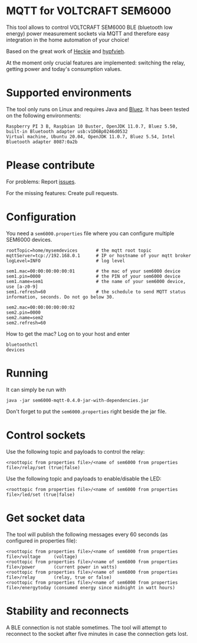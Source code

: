 # MQTT for VOLTCRAFT SEM6000

This tool allows to control VOLTCRAFT SEM6000 BLE (bluetooth low energy) power measurement sockets via MQTT and therefore easy integration in the home automation of your choice!

Based on the great work of [Heckie](https://github.com/Heckie75/voltcraft-sem-6000) and [hypfvieh](https://github.com/hypfvieh/bluez-dbus).

At the moment only crucial features are implemented: switching the relay, getting power and today's consumption values.

# Supported environments
The tool only runs on Linux and requires Java and [Bluez](http://www.bluez.org/).
It has been tested on the following environments:

```
Raspberry PI 3 B, Raspbian 10 Buster, OpenJDK 11.0.7, Bluez 5.50, built-in Bluetooth adapter usb:v1D6Bp0246d0532
Virtual machine, Ubuntu 20.04, OpenJDK 11.0.7, Bluez 5.54, Intel Bluetooth adapter 8087:0a2b
```
# Please contribute

For problems: Report [issues](https://github.com/magcode/sem6000-mqtt/issues).

For the missing features: Create pull requests.

# Configuration
You need a `sem6000.properties` file where you can configure multiple SEM6000 devices.

```
rootTopic=home/mysemdevices       # the mqtt root topic
mqttServer=tcp://192.168.0.1      # IP or hostname of your mqtt broker
logLevel=INFO                     # log level

sem1.mac=00:00:00:00:00:01        # the mac of your sem6000 device
sem1.pin=0000                     # the PIN of your sem6000 device
sem1.name=sem1                    # the name of your sem6000 device, use [a-z0-9]
sem1.refresh=60                   # the schedule to send MQTT status information, seconds. Do not go below 30.

sem2.mac=00:00:00:00:00:02
sem2.pin=0000
sem2.name=sem2
sem2.refresh=60
```

How to get the mac? Log on to your host and enter
```
bluetoothctl
devices
```

# Running
It can simply be run with

`java -jar sem6000-mqtt-0.4.0-jar-with-dependencies.jar`

Don't forget to put the `sem6000.properties` right beside the jar file.


# Control sockets
Use the following topic and payloads to control the relay:
```
<roottopic from properties file>/<name of sem6000 from properties file>/relay/set (true|false)
```
Use the following topic and payloads to enable/disable the LED:

```
<roottopic from properties file>/<name of sem6000 from properties file>/led/set (true|false)
```

# Get socket data
The tool will publish the following messages every 60 seconds (as configured in properties file):

```
<roottopic from properties file>/<name of sem6000 from properties file>/voltage     (voltage)
<roottopic from properties file>/<name of sem6000 from properties file>/power       (current power in watts)
<roottopic from properties file>/<name of sem6000 from properties file>/relay       (relay, true or false)
<roottopic from properties file>/<name of sem6000 from properties file>/energytoday (consumed energy since midnight in watt hours)
```

# Stability and reconnects
A BLE connection is not stable sometimes. The tool will attempt to reconnect to the socket after five minutes in case the connection gets lost.
